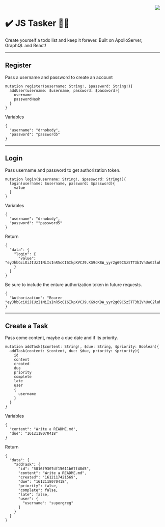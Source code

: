 <img src="./todo.gif" align="right" />

# ✔️ JS Tasker 😮‍💨

Create yourself a todo list and keep it forever. Built on ApolloServer, GraphQL and React!

<hr/>

## Register

Pass a username and password to create an account

```
mutation register($username: String!, $password: String!){
  addUser(username: $username, password: $password){
    username
    passwordHash
  }
}
```

Variables

```
{
  "username": "drnobody",
  "password": "password5"
}
```

<hr/>

## Login

Pass username and password to get authorization token.

```
mutation login($username: String!, $password: String!){
  login(username: $username, password: $password){
    value
  }
}
```

Variables

```
{
  "username": "drnobody",
  "password": ""password5"
}
```

Return

```
{
  "data": {
    "login": {
      "value": "eyJhbGciOiJIUzI1NiIsInR5cCI6IkpXVCJ9.KG9cK8W_yyr2g69CSz5TT3bIVhUoG2luhH8gsvjPVSo......."
    }
  }
}
```

Be sure to include the enture authorization token in future requests.

```
{
  "Authorization": "Bearer "eyJhbGciOiJIUzI1NiIsInR5cCI6IkpXVCJ9.KG9cK8W_yyr2g69CSz5TT3bIVhUoG2luhH8gsvjPVSo......."
}
```

<hr/>

## Create a Task

Pass come content, maybe a due date and if its priority.

```
mutation addTask($content: String!, $due: String, $priority: Boolean){
  addTask(content: $content, due: $due, priority: $priority){
    id
    content
    created
    due
    priority
    complete
    late
    user
    {
      username
    }
  }
}
```

Variables

```
{
  "content": "Write a README.md",
  "due": "1612118070418"
}
```

Return

```
{
  "data": {
    "addTask": {
      "id": "6016f9307df15611b67f48d5",
      "content": "Write a README.md",
      "created": "1612117421569",
      "due": "1612118070418",
      "priority": false,
      "complete": false,
      "late": false,
      "user": {
        "username": "supergreg"
      }
    }
  }
}
```
